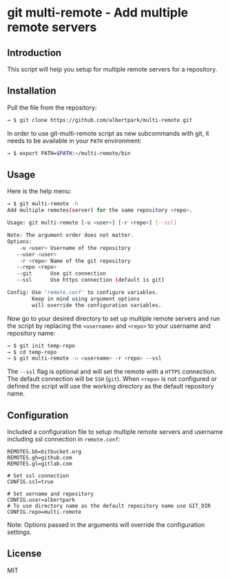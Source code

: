 # git multi-remote - Add multiple remote servers

## Introduction

This script will help you setup for multiple remote servers for a repository.

## Installation

Pull the file from the repository:
```bash
→ $ git clone https://github.com/albertpark/multi-remote.git
```

In order to use git-multi-remote script as new subcommands with git, it needs to be available in your `PATH` environment:
```bash
→ $ export PATH=$PATH:~/multi-remote/bin
```

## Usage

Here is the help menu:
```bash
→ $ git multi-remote -h
Add multiple remotes(server) for the same repository <repo>.

Usage: git multi-remote [-u <user>] [-r <repo>] [--ssl]

Note: The argument order does not matter.
Options:
    -u <user> Username of the repository
   --user <user>
    -r <repo> Name of the git repository
   --repo <repo>
   --git      Use git connection
   --ssl      Use https connection (default is git)

Config: Use 'remote.conf' to configure variables.
        Keep in mind using argument options
        will override the configuration variables.
```

Now go to your desired directory to set up multiple remote servers and run the script by replacing the `<username>` and `<repo>` to your username and repository name:

```bash
→ $ git init temp-repo
→ $ cd temp-repo
→ $ git multi-remote -u <username> -r <repo> --ssl
```

The `--ssl` flag is optional and will set the remote with a `HTTPS` connection. The default connection will be `SSH` (`git`). When `<repo>` is not configured or defined the script will use the working directory as the default repository name.

## Configuration

Included a configuration file to setup multiple remote servers and username including ssl connection in `remote.conf`:
```
REMOTES.bb=bitbucket.org
REMOTES.gh=github.com
REMOTES.gl=gitlab.com

# Set ssl connection
CONFIG.ssl=true

# Set uername and repository
CONFIG.user=albertpark
# To use directory name as the default repository name use GIT_DIR
CONFIG.repo=multi-remote
```
Note: Options passed in the arguments will override the configuration settings.

## License

MIT

